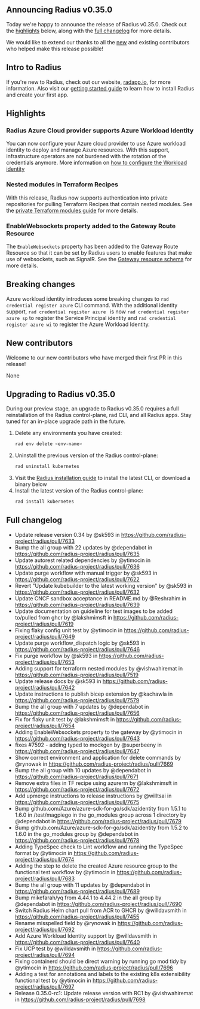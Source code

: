 ## Announcing Radius v0.35.0

Today we're happy to announce the release of Radius v0.35.0. Check out the [highlights](#highlights) below, along with the [full changelog](#full-changelog) for more details.

We would like to extend our thanks to all the [new](#new-contributors) and existing contributors who helped make this release possible!

## Intro to Radius

If you're new to Radius, check out our website, [radapp.io](https://radapp.io), for more information. Also visit our [getting started guide](https://docs.radapp.io/getting-started/) to learn how to install Radius and create your first app.

## Highlights

### Radius Azure Cloud provider supports Azure Workload Identity
You can now configure your Azure cloud provider to use Azure workload identity to deploy and manage Azure resources. With this support, infrastructure operators are not burdened with the rotation of the credentials anymore. More information on [how to configure the Workload identity](http://docs.radapp.io/operations/providers/azure-provider/howto-azure-provider-wi/)

### Nested modules in Terraform Recipes
With this release, Radius now supports authentication into private repositories for pulling Terraform Recipes that contain nested modules. See the [private Terraform modules guide](https://docs.radapp.io/guides/recipes/terraform/howto-private-registry/) for more details.

### EnableWebsockets property added to the Gateway Route Resource
The `EnableWebsockets` property has been added to the Gateway Route Resource so that it can be set by Radius users to enable features that make use of websockets, such as SignalR. See the [Gateway resource schema](https://docs.radapp.io/reference/resource-schema/core-schema/gateway/#routes) for more details.

## Breaking changes

Azure workload identity introduces some breaking changes to `rad credential register azure` CLI command. With the additional identity support, `rad credential register azure ` is now `rad credential register azure sp` to register the Service Principal identity and `rad credential register azure wi` to register the Azure Workload Identity.

## New contributors

Welcome to our new contributors who have merged their first PR in this release!

None

## Upgrading to Radius v0.35.0

During our preview stage, an upgrade to Radius v0.35.0 requires a full reinstallation of the Radius control-plane, rad CLI, and all Radius apps. Stay tuned for an in-place upgrade path in the future.

1. Delete any environments you have created:
   ```bash
   rad env delete <env-name>
   ```
1. Uninstall the previous version of the Radius control-plane:
   ```bash
   rad uninstall kubernetes
   ```
1. Visit the [Radius installation guide](https://docs.radapp.io/getting-started/install/) to install the latest CLI, or download a binary below
1. Install the latest version of the Radius control-plane:
   ```bash
   rad install kubernetes
   ```

## Full changelog

* Update release version 0.34 by @sk593 in https://github.com/radius-project/radius/pull/7633
* Bump the all group with 22 updates by @dependabot in https://github.com/radius-project/radius/pull/7635
* Update autorest related dependencies by @ytimocin in https://github.com/radius-project/radius/pull/7636
* Update purge workflow with manual trigger by @sk593 in https://github.com/radius-project/radius/pull/7622
* Revert "Update kubebuilder to the latest working version" by @sk593 in https://github.com/radius-project/radius/pull/7632
* Update CNCF sandbox acceptance in README.md  by @Reshrahim in https://github.com/radius-project/radius/pull/7639
* Update documentation on guideline for test images to be added to/pulled from ghcr by @lakshmimsft in https://github.com/radius-project/radius/pull/7619
* Fixing flaky config unit test by @ytimocin in https://github.com/radius-project/radius/pull/7649
* Update purge workflow_dispatch logic by @sk593 in https://github.com/radius-project/radius/pull/7646
* Fix purge workflow by @sk593 in https://github.com/radius-project/radius/pull/7653
* Adding support for terraform nested modules by @vishwahiremat in https://github.com/radius-project/radius/pull/7519
* Update release docs by @sk593 in https://github.com/radius-project/radius/pull/7642
* Update instructions to publish bicep extension by @kachawla in https://github.com/radius-project/radius/pull/7579
* Bump the all group with 7 updates by @dependabot in https://github.com/radius-project/radius/pull/7656
* Fix for flaky unit test by @lakshmimsft in https://github.com/radius-project/radius/pull/7654
* Adding EnableWebsockets property to the gateway by @ytimocin in https://github.com/radius-project/radius/pull/7643
* fixes #7592 - adding typed to mockgen by @superbeeny in https://github.com/radius-project/radius/pull/7647
* Show correct environment and application for delete commands by @rynowak in https://github.com/radius-project/radius/pull/7669
* Bump the all group with 10 updates by @dependabot in https://github.com/radius-project/radius/pull/7671
* Remove extra files in TF recipe using azurerm by @lakshmimsft in https://github.com/radius-project/radius/pull/7672
* Add upmerge instructions to release instructions by @willtsai in https://github.com/radius-project/radius/pull/7675
* Bump github.com/Azure/azure-sdk-for-go/sdk/azidentity from 1.5.1 to 1.6.0 in /test/magpiego in the go_modules group across 1 directory by @dependabot in https://github.com/radius-project/radius/pull/7679
* Bump github.com/Azure/azure-sdk-for-go/sdk/azidentity from 1.5.2 to 1.6.0 in the go_modules group by @dependabot in https://github.com/radius-project/radius/pull/7678
* Adding TypeSpec check to Lint workflow and running the TypeSpec format by @ytimocin in https://github.com/radius-project/radius/pull/7674
* Adding the step to delete the created Azure resource group to the functional test workflow by @ytimocin in https://github.com/radius-project/radius/pull/7683
* Bump the all group with 11 updates by @dependabot in https://github.com/radius-project/radius/pull/7689
* Bump mikefarah/yq from 4.44.1 to 4.44.2 in the all group by @dependabot in https://github.com/radius-project/radius/pull/7690
* Switch Radius Helm chart pull from ACR to GHCR by @willdavsmith in https://github.com/radius-project/radius/pull/7455
* Rename misspelled field by @rynowak in https://github.com/radius-project/radius/pull/7692
* Add Azure Workload Identity support by @willdavsmith in https://github.com/radius-project/radius/pull/7640
* Fix UCP test by @willdavsmith in https://github.com/radius-project/radius/pull/7694
* Fixing containerd should be direct warning by running go mod tidy by @ytimocin in https://github.com/radius-project/radius/pull/7696
* Adding a test for annotations and labels to the existing k8s extensibility functional test by @ytimocin in https://github.com/radius-project/radius/pull/7697
* Release 0.35.0-rc1: Update release version with RC1 by @vishwahiremat in https://github.com/radius-project/radius/pull/7698
